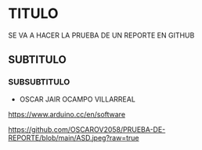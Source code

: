 # TITULO
SE VA A HACER LA PRUEBA DE UN REPORTE EN GITHUB
## SUBTITULO
### SUBSUBTITULO
- OSCAR JAIR OCAMPO VILLARREAL

https://www.arduino.cc/en/software

https://github.com/OSCAROV2058/PRUEBA-DE-REPORTE/blob/main/ASD.jpeg?raw=true
